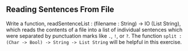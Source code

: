 ## Reading Sentences From File
Write a function, readSentenceList : (filename : String) -> IO (List String), which reads the contents of a file into a list of individual sentences which were separated by punctuation marks like `.`, `!`, or `?`. The function `split : (Char -> Bool) -> String -> List String`  will be helpful in this exercise.
